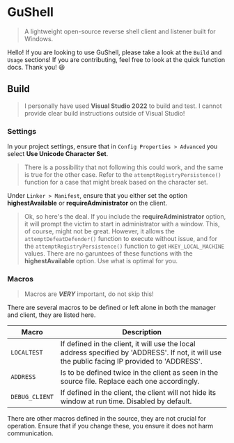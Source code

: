 # GuShell
> A lightweight open-source reverse shell client and listener built for Windows.

Hello! If you are looking to use GuShell, please take a look at the `Build` and `Usage` sections!
If you are contributing, feel free to look at the quick function docs. Thank you! 😆

## Build
> I personally have used **Visual Studio 2022** to build and test. I cannot provide clear build instructions outside of Visual Studio!
### Settings
In your project settings, ensure that in `Config Properties > Advanced` you select **Use Unicode Character Set**.
> There is a possibility that not following this could work, and the same is true for the other case. Refer to the `attemptRegistryPersistence()`
> function for a case that might break based on the character set.

Under `Linker > Manifest`, ensure that you either set the option **highestAvailable** or **requireAdministrator** on the client.

> Ok, so here's the deal. If you include the **requireAdministrator** option, it will prompt the victim to start in administrator with a window.
> This, of course, might not be great. However, it allows the `attemptDefeatDefender()` function to execute without issue, and for the `attemptRegistryPersistence()`
> function to get `HKEY_LOCAL_MACHINE` values. There are no garuntees of these functions with the **highestAvailable** option. Use what is optimal for you.
### Macros

> Macros are _**VERY**_ important, do not skip this!

There are several macros to be defined or left alone in both the manager and client, they are listed here.

| Macro | Description |
| --- | --- |
| `LOCALTEST` | If defined in the client, it will use the local address specified by 'ADDRESS'. If not, it will use the public facing IP provided to 'ADDRESS'. |
| `ADDRESS` | Is to be defined twice in the client as seen in the source file. Replace each one accordingly. |
| `DEBUG_CLIENT` | If defined in the client, the client will not hide its window at run time. Disabled by default. |

There are other macros defined in the source, they are not crucial for operation. Ensure that if you change these, you ensure it does not harm communication.
